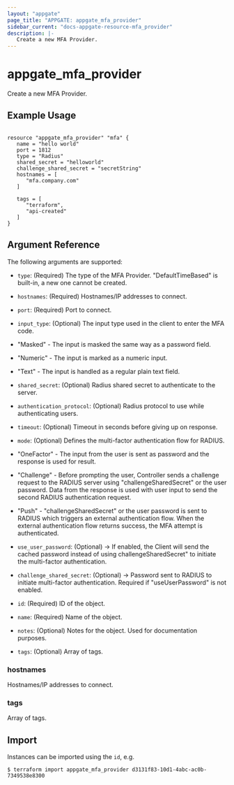 ```yaml
---
layout: "appgate"
page_title: "APPGATE: appgate_mfa_provider"
sidebar_current: "docs-appgate-resource-mfa_provider"
description: |-
   Create a new MFA Provider.
---
```


# appgate_mfa_provider

Create a new MFA Provider.

## Example Usage

```hcl

resource "appgate_mfa_provider" "mfa" {
   name = "hello world"
   port = 1812
   type = "Radius"
   shared_secret = "helloworld"
   challenge_shared_secret = "secretString"
   hostnames = [
      "mfa.company.com"
   ]

   tags = [
      "terraform",
      "api-created"
   ]
}

```

## Argument Reference

The following arguments are supported:


* `type`: (Required) The type of the MFA Provider. "DefaultTimeBased" is built-in, a new one cannot be created.
* `hostnames`: (Required) Hostnames/IP addresses to connect.
* `port`: (Required) Port to connect.
* `input_type`: (Optional) The input type used in the client to enter the MFA code. 
 * "Masked" - The input is masked the same way as a password field.
 * "Numeric" - The input is marked as a numeric input.
 * "Text" - The input is handled as a regular plain text field.

* `shared_secret`: (Optional) Radius shared secret to authenticate to the server.
* `authentication_protocol`: (Optional) Radius protocol to use while authenticating users.
* `timeout`: (Optional) Timeout in seconds before giving up on response.
* `mode`: (Optional) Defines the multi-factor authentication flow for RADIUS.
 * "OneFactor" - The input from the user is sent as password and the response is used for result.
 * "Challenge" - Before prompting the user, Controller sends a challenge request to the RADIUS server
 using "challengeSharedSecret" or the user password. Data from the response is used with user input to
 send the second RADIUS authentication request.
 * "Push" - "challengeSharedSecret" or the user password is sent to RADIUS which triggers an external
 authentication flow. When the external authentication flow returns success, the MFA attempt is
 authenticated.

* `use_user_password`: (Optional) -> If enabled, the Client will send the cached password instead of using challengeSharedSecret" to initiate the multi-factor authentication.
* `challenge_shared_secret`: (Optional) -> Password sent to RADIUS to initiate multi-factor authentication. Required if "useUserPassword" is not enabled.
* `id`: (Required) ID of the object.
* `name`: (Required) Name of the object.
* `notes`: (Optional) Notes for the object. Used for documentation purposes.
* `tags`: (Optional) Array of tags.


### hostnames
Hostnames/IP addresses to connect.

### tags
Array of tags.




## Import

Instances can be imported using the `id`, e.g.

```
$ terraform import appgate_mfa_provider d3131f83-10d1-4abc-ac0b-7349538e8300
```
